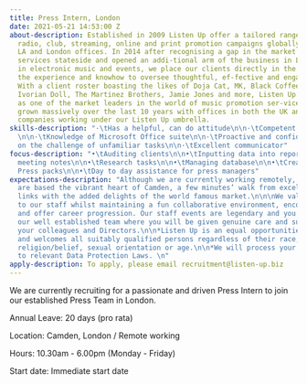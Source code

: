```yaml
---
title: Press Intern, London
date: 2021-05-21 14:53:00 Z
about-description: Established in 2009 Listen Up offer a tailored range of bespoke
  radio, club, streaming, online and print promotion campaigns globally through our
  LA and London offices. In 2014 after recognising a gap in the market we moved our
  services stateside and opened an addi-tional arm of the business in LA. Specialising
  in electronic music and events, we place our clients directly in the spotlight with
  the experience and knowhow to oversee thoughtful, ef-fective and engaging campaigns.
  With a client roster boasting the likes of Doja Cat, MK, Black Coffee, Burna Boy,
  Ivorian Doll, The Martinez Brothers, Jamie Jones and more, Listen Up are now recognised
  as one of the market leaders in the world of music promotion ser-vices. We have
  grown massively over the last 10 years with offices in both the UK and US, and 3
  companies working under our Listen Up umbrella.
skills-description: "·\tHas a helpful, can do attitude\n\n·\tCompetent writing skills
  \n\n·\tKnowledge of Microsoft Office suite\n\n·\tProactive and confident in taking
  on the challenge of unfamiliar tasks\n\n·\tExcellent communicator"
focus-description: "•\tAuditing clients\n\n•\tInputting data into reports\n\n•\tTaking
  meeting notes\n\n•\tResearch tasks\n\n•\tManaging database\n\n•\tCreating reports/
  Press packs\n\n•\tDay to day assistance for press managers"
expectations-description: "Although we are currently working remotely, our offices
  are based the vibrant heart of Camden, a few minutes’ walk from excellent transport
  links with the added delights of the world famous market.\n\n\nWe value and listen
  to our staff whilst maintaining a fun collaborative environment, encourage new ideas
  and offer career progression. Our staff events are legendary and you will be joining
  our well established team where you will be given genuine care and support from
  your colleagues and Directors.\n\n*Listen Up is an equal opportunities employer
  and welcomes all suitably qualified persons regardless of their race, sex, disability,
  religion/belief, sexual orientation or age.\n\n*We will process your data in accordance
  to relevant Data Protection Laws. \n"
apply-description: To apply, please email recruitment@listen-up.biz
---
```


We are currently recruiting for a passionate and driven Press Intern to join our established Press Team in London. 

Annual Leave: 20 days (pro rata)

Location: Camden, London / Remote working 

Hours: 10.30am - 6.00pm (Monday - Friday)

Start date: Immediate start date 